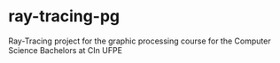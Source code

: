 # ray-tracing-pg
Ray-Tracing  project for the graphic processing course for the Computer Science Bachelors at CIn UFPE

